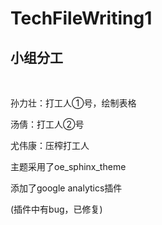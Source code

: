 # TechFileWriting1

## 小组分工  

</br>

孙力壮：打工人①号，绘制表格

汤倩：打工人②号

尤伟康：压榨打工人

主题采用了oe_sphinx_theme

添加了google analytics插件

(插件中有bug，已修复)
